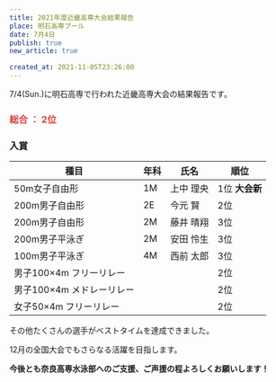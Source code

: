 ```yaml
---
title: 2021年度近畿高専大会結果報告
place: 明石高専プール
date: 7月4日
publish: true
new_article: true

created_at: 2021-11-05T23:26:00
---
```


7/4(Sun.)に明石高専で行われた近畿高専大会の結果報告です。


### <span style="color:#dd4040;">総合  ：  2位


### 入賞

種目|年科|氏名|順位
---|---|---|---
50m女子自由形|1M|上中 理央|1位 <b>大会新</b>
200m男子自由形|2E|今元 賢|2位
200m男子自由形|2M|藤井 晴翔|3位
200m男子平泳ぎ|2M|安田 怜生|3位
100m男子平泳ぎ|4M|西前 太郎|3位
男子100×4m フリーリレー| | |2位
男子100×4m メドレーリレー| | |2位
女子50×4m フリーリレー| | |2位


その他たくさんの選手がベストタイムを達成できました。

12月の全国大会でもさらなる活躍を目指します。

**今後とも奈良高専水泳部へのご支援、ご声援の程よろしくお願いします！**
